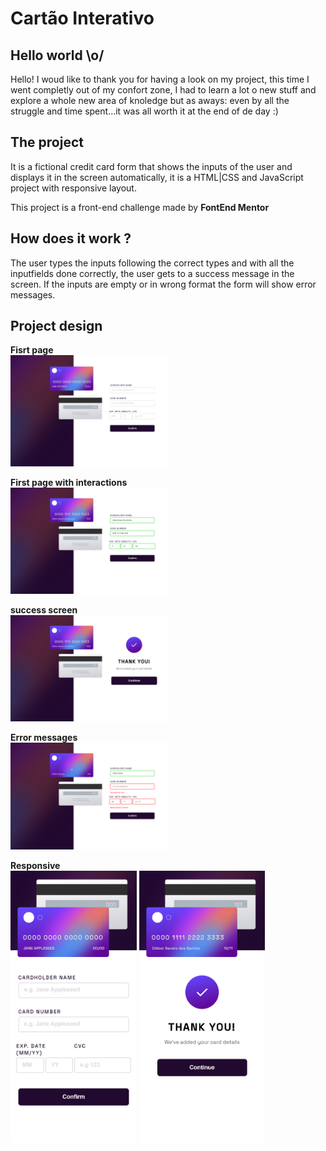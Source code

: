 # Cartão Interativo

## Hello world \o/
Hello! I woud like to thank you for having a look on my project, this time I went completly out of my confort zone, I had to learn a lot o new stuff and explore a whole new area of knoledge but as aways: even by all the struggle and time spent...it was all worth it at the end of de day :)<br>

## The project
It is a fictional credit card form that shows the inputs of the user and displays it in the screen automatically, it is a HTML|CSS and JavaScript project with responsive layout.  

This project is a front-end challenge made by **FontEnd Mentor**

## How does it work ?
The user types the inputs following the correct types and with all the inputfields done correctly, the user gets to a success message in the screen. If the inputs are empty or in wrong format the form will show error messages. 

## Project design

**Fisrt page**<br>
 <img width=50% textAlign="center" src="./images/screenshots/inicio.png" alt="Initial screen">
 
 **First page with interactions**<br>
 <img width=50% src="./images/screenshots/inicio_interacao.png" alt="Interactions">
   
 **success screen**<br>
 <img width=50% src="./images/screenshots/inicio__interacao_sucesso.png" alt="success screen">

 **Error messages**<br>
  <img width=50% src="./images/screenshots/error_messages.png" alt="error messages">

**Responsive**<br>
  <img width=40% margin-right=28px src="./images/screenshots/responsive-one.png" alt="error messages">
  <img width=40% src="./images/screenshots/responsive-two.png" alt="error messages">
